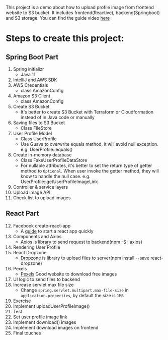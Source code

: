 This project is a demo about how to upload profile image from frontend website to S3 bucket. It includes frontend(Reactive), backend(Springboot) and S3 storage.
You can find the guide video [here](https://www.youtube.com/watch?v=i-hoSg8iRG0)
# Steps to create this project:
## Spring Boot Part
1. Spring initializr
    * Java 11
2. IntelliJ and AWS SDK
3. AWS Credentials
    * class AmazonConfig
4. Amazon S3 Client
    * class AmazonConfig
5. Create S3 Bucket
    * It's better to create S3 Bucket with Terraform or Cloudformation instead of in Java code or manually
6. Saving files to S3 Bucket
    * Class FileStore
7. User Profile Model
   * Class UserProfile
   * Use Guava to overwrite equals method, it will avoid null exception. e.g. UserProfile::equals()
8. Create in-memory database
    * Class FakeUserProfileDataStore
    * For nullable attributes, it's better to set the return type of getter method to `Optional`. When user invoke the getter method, they will know to handle the null case. e.g. UserProfile::getUserProfileImageLink
9. Controller & service layers
10. Upload image API
11. Check list to upload images

## React Part
12. Facebook create-react-app
    * A [guide](https://github.com/facebook/create-react-app) to start a react app quickly
13. Components and Axios
    * Axios is library to send request to backend(npm -S i axios)
14. Rendering User Profile
15. React Dropzone
    * [Dropzone](https://github.com/react-dropzone/react-dropzone) is library to upload files to server(npm install --save react-dropzone)
16. Pexels
    * [Pexels](www.pexels.com) Good website to download free images
17. UI logic to send files to backend
18. Increase servlet max file size
    * Change `spring.servlet.multipart.max-file-size` in `application.properties`, by default the size is `1MB`
19. Exercise
20. Implement uploadUserProfileImage()
21. Test
22. Set user profile image link
23. Implement download() images
24. Implement download images on frontend
25. Final touches
